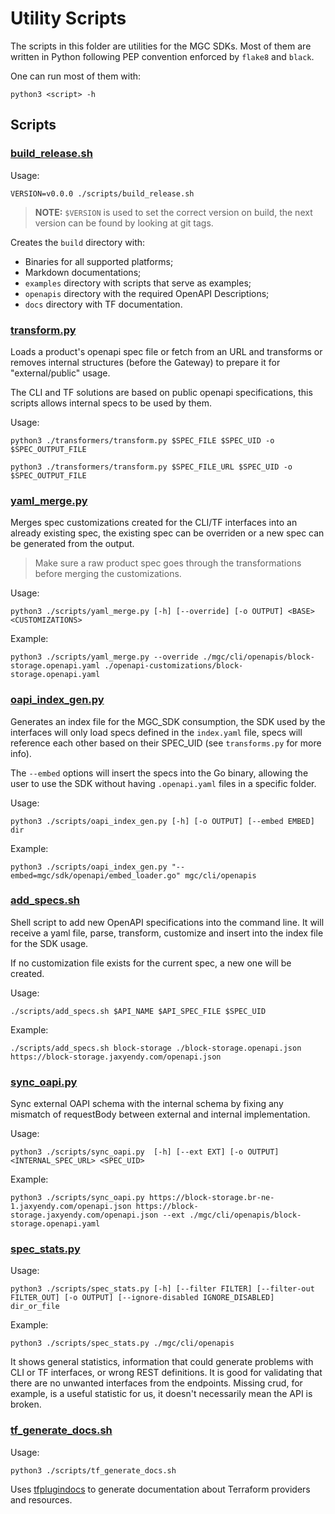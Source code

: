 # Utility Scripts

The scripts in this folder are utilities for the MGC SDKs. Most of them are written in
Python following PEP convention enforced by `flake8` and `black`.

One can run most of them with:

```shell
python3 <script> -h
```

## Scripts

### [build_release.sh](./build_release.sh)

Usage:

```shell
VERSION=v0.0.0 ./scripts/build_release.sh
```
> **NOTE:**
>`$VERSION` is used to set the correct version on build, the next version can be found by looking at git tags.

Creates the `build` directory with:

- Binaries for all supported platforms;
- Markdown documentations;
- `examples` directory with scripts that serve as examples;
- `openapis` directory with the required OpenAPI Descriptions;
- `docs` directory with TF documentation.

### [transform.py](./transformers/transform.py)

Loads a product's openapi spec file or fetch from an URL and transforms or
removes internal structures (before the Gateway) to prepare it for
"external/public" usage.

The CLI and TF solutions are based on public openapi specifications, this
scripts allows internal specs to be used by them.

Usage:

```shell
python3 ./transformers/transform.py $SPEC_FILE $SPEC_UID -o $SPEC_OUTPUT_FILE
```

```shell
python3 ./transformers/transform.py $SPEC_FILE_URL $SPEC_UID -o $SPEC_OUTPUT_FILE
```

### [yaml_merge.py](./yaml_merge.py)

Merges spec customizations created for the CLI/TF interfaces into an already
existing spec, the existing spec can be overriden or a new spec can be generated
from the output.

> Make sure a raw product spec goes through the transformations before merging
the customizations.

Usage:

```shell
python3 ./scripts/yaml_merge.py [-h] [--override] [-o OUTPUT] <BASE> <CUSTOMIZATIONS>
```

Example:

```shell
python3 ./scripts/yaml_merge.py --override ./mgc/cli/openapis/block-storage.openapi.yaml ./openapi-customizations/block-storage.openapi.yaml
```

### [oapi_index_gen.py](./oapi_index_gen.py)

Generates an index file for the MGC_SDK consumption, the SDK used by the
interfaces will only load specs defined in the `index.yaml` file, specs will
reference each other based on their SPEC_UID (see `transforms.py` for more info).

The `--embed` options will insert the specs into the Go binary, allowing the
user to use the SDK without having `.openapi.yaml` files in a specific folder.

Usage:

```shell
python3 ./scripts/oapi_index_gen.py [-h] [-o OUTPUT] [--embed EMBED] dir
```

Example:

```shell
python3 ./scripts/oapi_index_gen.py "--embed=mgc/sdk/openapi/embed_loader.go" mgc/cli/openapis
```

### [add_specs.sh](./add_specs.sh)

Shell script to add new OpenAPI specifications into the command line. It will
receive a yaml file, parse, transform, customize and insert into the index file
for the SDK usage.

If no customization file exists for the current spec, a new one will be created.

Usage:

```shell
./scripts/add_specs.sh $API_NAME $API_SPEC_FILE $SPEC_UID
```

Example:

```shell
./scripts/add_specs.sh block-storage ./block-storage.openapi.json https://block-storage.jaxyendy.com/openapi.json
```

### [sync_oapi.py](./sync_oapi.py)

Sync external OAPI schema with the internal schema by fixing any mismatch of
requestBody between external and internal implementation.

Usage:

```shell
python3 ./scripts/sync_oapi.py  [-h] [--ext EXT] [-o OUTPUT] <INTERNAL_SPEC_URL> <SPEC_UID>
```
Example:

```shell
python3 ./scripts/sync_oapi.py https://block-storage.br-ne-1.jaxyendy.com/openapi.json https://block-storage.jaxyendy.com/openapi.json --ext ./mgc/cli/openapis/block-storage.openapi.yaml
```

### [spec_stats.py](./spec_stats.py)

Usage:

```shell
python3 ./scripts/spec_stats.py [-h] [--filter FILTER] [--filter-out FILTER_OUT] [-o OUTPUT] [--ignore-disabled IGNORE_DISABLED] dir_or_file
```

Example:

```shell
python3 ./scripts/spec_stats.py ./mgc/cli/openapis
```

It shows general statistics, information that could generate problems with CLI or TF interfaces, or wrong REST definitions. It is good for validating that there are no unwanted interfaces from the endpoints. Missing crud, for example, is a useful statistic for us, it doesn't necessarily mean the API is broken.

### [tf_generate_docs.sh](./tf_generate_docs.sh)

Usage:

```shell
python3 ./scripts/tf_generate_docs.sh
```

Uses [tfplugindocs](https://github.com/hashicorp/terraform-plugin-docs#terraform-plugin-docs) to generate documentation about Terraform providers and resources.
